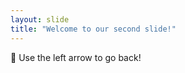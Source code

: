 ```yaml
---
layout: slide
title: "Welcome to our second slide!"
---
```

:eggplant:
Use the left arrow to go back!

